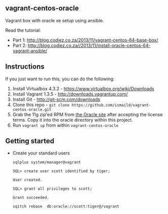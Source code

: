 vagrant-centos-oracle
-----------------

Vagrant box with oracle xe setup using ansible.

Read the tutorial:
- Part 1: http://blog.codiez.co.za/2013/11/vagrant-centos-64-base-box/
- Part 2: http://blog.codiez.co.za//2013/11/install-oracle-centos-64-vagrant-ansible/

Instructions
-----------------
If you just want to run this, you can do the following:

1. Install Virtualbox 4.3.2 - https://www.virtualbox.org/wiki/Downloads
2. Install Vagrant 1.3.5 - http://downloads.vagrantup.com/
3. Install Git - http://git-scm.com/downloads
4. Clone this repo - `git clone https://github.com/ismaild/vagrant-centos-oracle.git`
5. Grab the 11g zip'ed RPM from
[the Oracle site](http://www.oracle.com/technetwork/products/express-edition/downloads/index.html)
after accepting the license terms.  Copy it into the oracle directory within this project.
6. Run `vagrant up` from within `vagrant-centos-oracle`

Getting started
-----------------

- Create your standard users

    ```
    sqlplus system/manager@vagrant
    
    SQL> create user scott identified by tiger;
    
    User created.
    
    SQL> grant all privileges to scott;
    
    Grant succeeded.
    
    sqitch rebase  db:oracle://scott:tiger@/vagrant
    ```